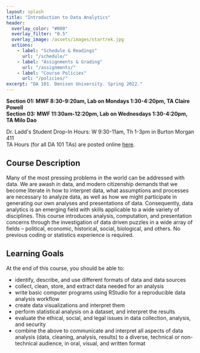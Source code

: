 ```yaml
---
layout: splash
title: "Introduction to Data Analytics"
header:
  overlay_color: "#000"
  overlay_filter: "0.5"
  overlay_image: /assets/images/startrek.jpg
  actions:
    - label: "Schedule & Readings"
      url: "/schedule/"
    - label: "Assignments & Grading"
      url: "/assignments/"
    - label: "Course Policies"
      url: "/policies/"
excerpt: "DA 101. Denison University. Spring 2022."
---
```


**Section 01: MWF 8:30-9:20am, Lab on Mondays 1:30-4:20pm, TA Claire Powell  
Section 03: MWF 11:30am-12:20pm, Lab on Wednesdays 1:30-4:20pm, TA Milo Dao**

Dr. Ladd's Student Drop-In Hours: W 9:30-11am, Th 1-3pm in Burton Morgan 411   
TA Hours (for all DA 101 TAs) are posted online [here](https://tinyurl.com/DA-TA-hours-SP2022).

## Course Description

Many of the most pressing problems in the world can be addressed with data. We are awash in data, and modern citizenship demands that we become literate in how to interpret data, what assumptions and processes are necessary to analyze data, as well as how we might participate in generating our own analyses and presentations of data. Consequently, data analytics is an emerging field with skills applicable to a wide variety of disciplines. This course introduces analysis, computation, and presentation concerns through the investigation of data driven puzzles in a wide array of fields – political, economic, historical, social, biological, and others. No previous coding or statistics experience is required.

## Learning Goals

At the end of this course, you should be able to:

- identify, describe, and use different formats of data and data sources
- collect, clean, store, and extract data needed for an analysis
- write basic computer programs using RStudio for a reproducible data analysis workflow
- create data visualizations and interpret them
- perform statistical analysis on a dataset, and interpret the results
- evaluate the ethical, social, and legal issues in data collection, analysis, and security
- combine the above to communicate and interpret all aspects of data analysis (data, cleaning, analysis, results) to a diverse, technical or non-technical audience, in oral, visual, and written format
